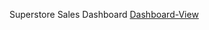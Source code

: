 Superstore Sales Dashboard
[Dashboard-View](https://www.linkedin.com/posts/vishal-dubey-458660277_dataanalysis-python-streamlit-activity-7245763916532719616-akMe?utm_source=share&utm_medium=member_desktop)
